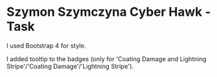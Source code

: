 # Szymon Szymczyna Cyber Hawk - Task

I used Bootstrap 4 for style.

I added tooltip to the badges (only for 'Coating Damage and Lightning Stripe'/'Coating Damage'/'Lightning Stripe').
